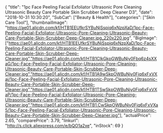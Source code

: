{
	"title": "1pc Face Peeling Facial Exfoliator Ultrasonic Pore Cleaning Ultrasonic Beauty Care Portable Skin Scrubber Deep Cleaner D3",
	"date": "2018-10-31 10:30:20",
	"SubCat": ["Beauty & Health"],
	"categories": ["Skin Care Tool"],
	"thumbnailImage": "https://ae01.alicdn.com/kf/HTB1EEUfkrSYBuNjSspiq6xNzpXaD/1pc-Face-Peeling-Facial-Exfoliator-Ultrasonic-Pore-Cleaning-Ultrasonic-Beauty-Care-Portable-Skin-Scrubber-Deep-Cleaner.jpg_220x220.jpg",
	"BigImage": ["https://ae01.alicdn.com/kf/HTB1EEUfkrSYBuNjSspiq6xNzpXaD/1pc-Face-Peeling-Facial-Exfoliator-Ultrasonic-Pore-Cleaning-Ultrasonic-Beauty-Care-Portable-Skin-Scrubber-Deep-Cleaner.jpg","https://ae01.alicdn.com/kf/HTB1ClkGkpGWBuNjy0Fbq6z4sXXaG/1pc-Face-Peeling-Facial-Exfoliator-Ultrasonic-Pore-Cleaning-Ultrasonic-Beauty-Care-Portable-Skin-Scrubber-Deep-Cleaner.jpg","https://ae01.alicdn.com/kf/HTB1A9wSkpOWBuNjy0Fiq6xFxVXai/1pc-Face-Peeling-Facial-Exfoliator-Ultrasonic-Pore-Cleaning-Ultrasonic-Beauty-Care-Portable-Skin-Scrubber-Deep-Cleaner.jpg","https://ae01.alicdn.com/kf/HTB1TSwSkpOWBuNjy0Fiq6xFxVXaP/1pc-Face-Peeling-Facial-Exfoliator-Ultrasonic-Pore-Cleaning-Ultrasonic-Beauty-Care-Portable-Skin-Scrubber-Deep-Cleaner.jpg","https://ae01.alicdn.com/kf/HTB1.CwSkpOWBuNjy0Fiq6xFxVXa5/1pc-Face-Peeling-Facial-Exfoliator-Ultrasonic-Pore-Cleaning-Ultrasonic-Beauty-Care-Portable-Skin-Scrubber-Deep-Cleaner.jpg"],
	"actualPrice": 2.65,
	"comparePrice": 3.79,
	"linkurl": "http://s.click.aliexpress.com/e/bQO1a2xe",
	"inStock": 69
}
